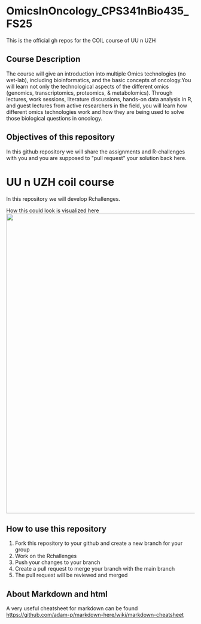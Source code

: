 # OmicsInOncology_CPS341nBio435_FS25
This is the official gh repos for the COIL course of UU n UZH

## Course Description
The course will give an introduction into multiple Omics technologies (no wet-lab), including bioinformatics, and the basic concepts of oncology.You will learn not only the technological aspects of the different omics (genomics, transcriptomics, proteomics, & metabolomics).
Through lectures, work sessions, literature discussions, hands-on data analysis in R, and guest lectures from active researchers in the field, you will learn how different omics technologies work and how they are being used to solve those biological questions in oncology.

## Objectives of this repository
In this github repository we will share the assignments and R-challenges with you and you are supposed to "pull request" your solution back here.

# UU n UZH coil course
In this repository we will develop Rchallenges.

How this could look is visualized here
<img src="img/github4teaching.png" width="800"> 

## How to use this repository
1. Fork this repository to your github and create a new branch for your group
2. Work on the Rchallenges
3. Push your changes to your branch
4. Create a pull request to merge your branch with the main branch
5. The pull request will be reviewed and merged




## About Markdown and html
A very useful cheatsheet for markdown can be found https://github.com/adam-p/markdown-here/wiki/markdown-cheatsheet
